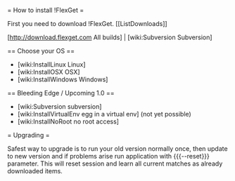 = How to install !FlexGet =

First you need to download !FlexGet. 
[[ListDownloads]]

[http://download.flexget.com All builds] | [wiki:Subversion Subversion]

== Choose your OS ==

 * [wiki:InstallLinux Linux]
 * [wiki:InstallOSX OSX]
 * [wiki:InstallWindows Windows]

== Bleeding Edge / Upcoming 1.0 ==

 * [wiki:Subversion subversion]
 * [wiki:InstallVirtualEnv egg in a virtual env] (not yet possible)
 * [wiki:InstallNoRoot no root access]

= Upgrading =

Safest way to upgrade is to run your old version normally once, then update to new version and if problems arise run application with {{{--reset}}} parameter. This will reset session and learn all current matches as already downloaded items.